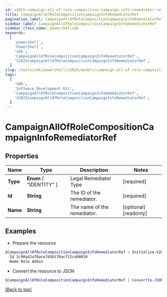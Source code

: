 ```yaml
---
id: v2025-campaign-all-of-role-composition-campaign-info-remediator-ref
title: CampaignAllOfRoleCompositionCampaignInfoRemediatorRef
pagination_label: CampaignAllOfRoleCompositionCampaignInfoRemediatorRef
sidebar_label: CampaignAllOfRoleCompositionCampaignInfoRemediatorRef
sidebar_class_name: powershellsdk
keywords:
  [
    'powershell',
    'PowerShell',
    'sdk',
    'CampaignAllOfRoleCompositionCampaignInfoRemediatorRef',
    'V2025CampaignAllOfRoleCompositionCampaignInfoRemediatorRef',
  ]
slug: /tools/sdk/powershell/v2025/models/campaign-all-of-role-composition-campaign-info-remediator-ref
tags:
  [
    'SDK',
    'Software Development Kit',
    'CampaignAllOfRoleCompositionCampaignInfoRemediatorRef',
    'V2025CampaignAllOfRoleCompositionCampaignInfoRemediatorRef',
  ]
---
```


# CampaignAllOfRoleCompositionCampaignInfoRemediatorRef

## Properties

| Name | Type | Description | Notes |
| --- | --- | --- | --- |
| **Type** | **Enum** [ "IDENTITY" ] | Legal Remediator Type | [required] |
| **Id** | **String** | The ID of the remediator. | [required] |
| **Name** | **String** | The name of the remediator. | [optional] [readonly] |

## Examples

- Prepare the resource

```powershell
$CampaignAllOfRoleCompositionCampaignInfoRemediatorRef = Initialize-V2025CampaignAllOfRoleCompositionCampaignInfoRemediatorRef  -Type IDENTITY `
 -Id 2c90ad2a70ace7d50170acf22ca90010 `
 -Name Role Admin
```

- Convert the resource to JSON

```powershell
$CampaignAllOfRoleCompositionCampaignInfoRemediatorRef | ConvertTo-JSON
```

[[Back to top]](#)
